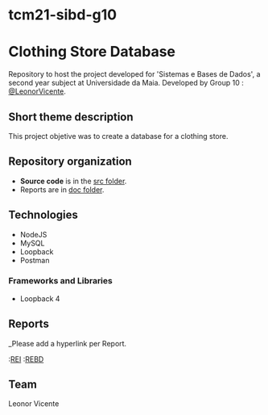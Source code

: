 # tcm21-sibd-g10

# Clothing Store Database

Repository to host the project developed for 'Sistemas e Bases de Dados', a second year subject at Universidade da Maia. Developed by Group 10 : [@LeonorVicente](https://github.com/leonorVicente).

## Short theme description

This project objetive was to create a database for a clothing store.

## Repository organization

* **Source code** is in the [src folder](doc/src/).
* Reports are in [doc folder](doc/).


## Technologies

* NodeJS
* MySQL
* Loopback
* Postman

### Frameworks and Libraries


* Loopback 4

## Reports
_Please add a hyperlink per Report.

:[REI](doc/REI00.md)
:[REBD](doc/REBD/rebd00.md)

## Team
Leonor Vicente
